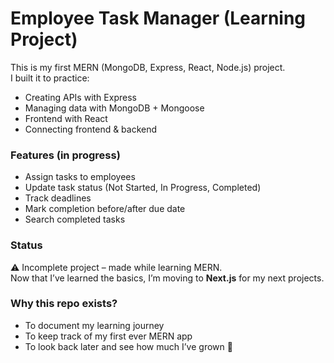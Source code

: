 # Employee Task Manager (Learning Project)

This is my first MERN (MongoDB, Express, React, Node.js) project.  
I built it to practice:
- Creating APIs with Express
- Managing data with MongoDB + Mongoose
- Frontend with React
- Connecting frontend & backend

### Features (in progress)
- Assign tasks to employees
- Update task status (Not Started, In Progress, Completed)
- Track deadlines
- Mark completion before/after due date
- Search completed tasks

### Status
⚠️ Incomplete project – made while learning MERN.  
Now that I’ve learned the basics, I’m moving to **Next.js** for my next projects.

### Why this repo exists?
- To document my learning journey
- To keep track of my first ever MERN app
- To look back later and see how much I’ve grown 🚀
